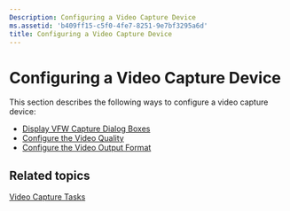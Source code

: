```yaml
---
Description: Configuring a Video Capture Device
ms.assetid: 'b409ff15-c5f0-4fe7-8251-9e7bf3295a6d'
title: Configuring a Video Capture Device
---
```


# Configuring a Video Capture Device

This section describes the following ways to configure a video capture device:

-   [Display VFW Capture Dialog Boxes](display-vfw-capture-dialog-boxes.md)
-   [Configure the Video Quality](configure-the-video-quality.md)
-   [Configure the Video Output Format](configure-the-video-output-format.md)

## Related topics

<dl> <dt>

[Video Capture Tasks](video-capture-tasks.md)
</dt> </dl>

 

 



